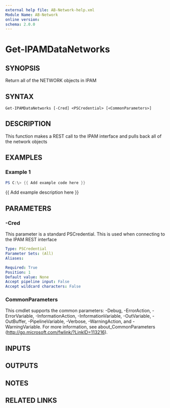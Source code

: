 ```yaml
---
external help file: AB-Network-help.xml
Module Name: AB-Network
online version:
schema: 2.0.0
---
```


# Get-IPAMDataNetworks

## SYNOPSIS
Return all of the NETWORK objects in IPAM

## SYNTAX

```
Get-IPAMDataNetworks [-Cred] <PSCredential> [<CommonParameters>]
```

## DESCRIPTION
This function makes a REST call to the IPAM interface and pulls back all of the network objects

## EXAMPLES

### Example 1
```powershell
PS C:\> {{ Add example code here }}
```

{{ Add example description here }}

## PARAMETERS

### -Cred
This parameter is a standard PSCredential. 
This is used when connecting to the IPAM REST interface

```yaml
Type: PSCredential
Parameter Sets: (All)
Aliases:

Required: True
Position: 1
Default value: None
Accept pipeline input: False
Accept wildcard characters: False
```

### CommonParameters
This cmdlet supports the common parameters: -Debug, -ErrorAction, -ErrorVariable, -InformationAction, -InformationVariable, -OutVariable, -OutBuffer, -PipelineVariable, -Verbose, -WarningAction, and -WarningVariable.
For more information, see about_CommonParameters (http://go.microsoft.com/fwlink/?LinkID=113216).

## INPUTS

## OUTPUTS

## NOTES

## RELATED LINKS
